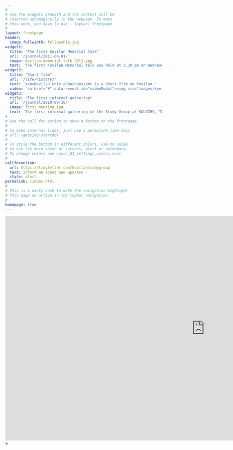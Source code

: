 ```yaml
---
#
# Use the widgets beneath and the content will be
# inserted automagically in the webpage. To make
# this work, you have to use › layout: frontpage
#
layout: frontpage
header:
  image_fullwidth: fellowship.jpg
widget1:
  title: "The first Kovilan Memorial talk"
  url: '/journal/2011-06-01/'
  image: kovilan-memorial-talk-2011.jpg
  text: 'The first Kovilan Memorial talk was held at 3.30 pm on Wednesday, 1-6-2011, at the Kerala Sahitya Akademy Audutorium, in Thrissur, Kerala.'
widget2:
  title: "Short film"
  url: '/life-history/'
  text: '<em>Kovilan ente achachan</em> is a short film on Kovilan.'
  video: '<a href="#" data-reveal-id="videoModal"><img src="images/kovilan-ente-achachan.png" width="302" height="182" alt=""/></a>'
widget3:
  title: "The first informal gathering"
  url: '/journal/2010-08-10/'
  image: first_meeting.jpg
  text: 'The first informal gathering of the Study Group at KOLOZHY, Thamarayur, Guruvayur, Kerala, India. P. Shamsudheen, K. A. Mohandas, Venu Edakkazhiyur, K.V. Subramanian, K.R. Vinayan.'
#
# Use the call for action to show a button on the frontpage
#
# To make internal links, just use a permalink like this
# url: /getting-started/
#
# To style the button in different colors, use no value
# to use the main color or success, alert or secondary.
# To change colors see sass/_01_settings_colors.scss
#
callforaction:
  url: https://tinyletter.com/kovilanstudygroup
  text: Inform me about new updates ›
  style: alert
permalink: /index.html
#
# This is a nasty hack to make the navigation highlight
# this page as active in the topbar navigation
#
homepage: true
---
```


<div id="videoModal" class="reveal-modal large" data-reveal="">
  <div class="flex-video widescreen vimeo" style="display: block;">
    <iframe width="1280" height="720" src="https://www.youtube.com/embed/FT9kLbppNTs" frameborder="0" allowfullscreen></iframe>
  </div>
  <a class="close-reveal-modal">&#215;</a>
</div>
